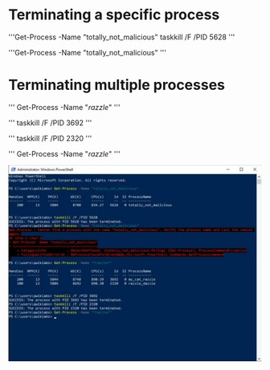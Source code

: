 # Terminating a specific process
'''Get-Process -Name "totally_not_malicious"
taskkill /F /PID 5628
'''

'''Get-Process -Name "totally_not_malicious"
'''

# Terminating multiple processes
'''
Get-Process -Name "*razzle*"
'''

'''
taskkill /F /PID 3692
'''

'''
taskkill /F /PID 2320
'''

'''
Get-Process -Name "*razzle*"
'''

![img](/3.Sistem%20Operasi%20dan%20Anda%20Menjadi%20Pengguna%20yang%20Berdaya/Asset/3.9.png)
